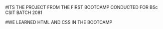 #ITS THE PROJECT FROM THE FIRST BOOTCAMP CONDUCTED FOR BSc CSIT BATCH 2081<br>

#WE LEARNED HTML AND CSS IN THE BOOTCAMP
